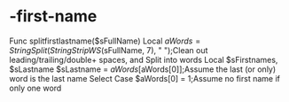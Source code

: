 # -first-name
 Func splitfirstlastname($sFullName)     Local $aWords = StringSplit(StringStripWS($sFullName, 7), " ");Clean out leading/trailing/double+ spaces, and Split into words     Local $sFirstnames, $sLastname     $sLastname = $aWords[$aWords[0]];Assume the last (or only) word is the last name     Select         Case $aWords[0] = 1;Assume no first name if only one word

